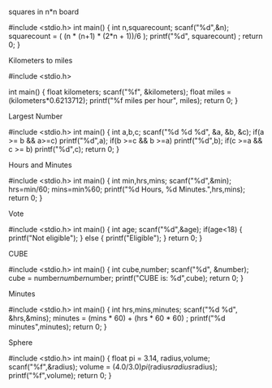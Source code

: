  squares in n*n board
 
 #include <stdio.h>
 int main() {
  int n,squarecount;
  scanf("%d",&n);
  squarecount = ( (n * (n+1) * (2*n + 1))/6 );
  printf("%d", squarecount) ;
	return 0;
}

Kilometers to miles

#include <stdio.h>

int main() {
	float kilometers;
	scanf("%f", &kilometers);
	float miles = (kilometers*0.6213712);
	printf("%f miles per hour", miles);
  return 0;
}

 Largest Number
 
 #include <stdio.h>
int main() {
int a,b,c;
  scanf("%d %d %d", &a, &b, &c);
  if(a >= b && a>=c)
    printf("%d",a);
  if(b >=c && b >=a)
    printf("%d",b);
  if(c >=a && c >= b)
    printf("%d",c);
	return 0;
}

 Hours and Minutes
 
 #include <stdio.h>
int main()
{
  int min,hrs,mins;
    scanf("%d",&min);
  hrs=min/60;
  mins=min%60;
  printf("%d Hours, %d Minutes.",hrs,mins);
  return 0;
}

Vote

#include <stdio.h>
int main() {
	int age;
  scanf("%d",&age);
  if(age<18)
  {
    printf("Not eligible");
  }
  else
  {
    printf("Eligible");
  }
	return 0;
}

 CUBE
 
 #include <stdio.h>
int main() {
	int cube,number;
  scanf("%d", &number);
  cube = number*number*number;
  printf("CUBE is: %d",cube);
  return 0;
}

Minutes

#include <stdio.h>
int main() 
{
  int hrs,mins,minutes;
  scanf("%d %d", &hrs,&mins);
  minutes = (mins * 60) + (hrs * 60 * 60) ;
  printf("%d minutes",minutes);
	return 0;
}

Sphere

#include <stdio.h>
int main() {
	float pi = 3.14, radius,volume;
  scanf("%f",&radius);
  volume = (4.0/3.0)*pi*(radius*radius*radius);
  printf("%f",volume);
  return 0;
}